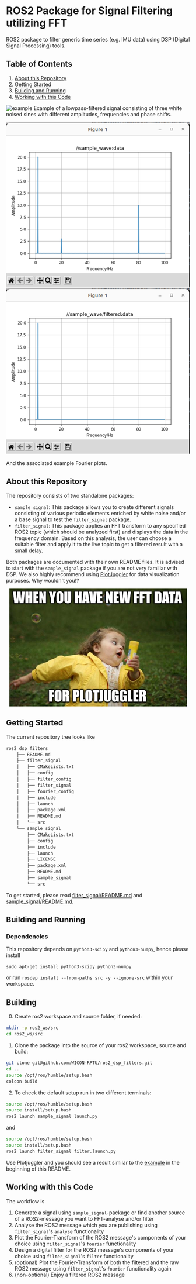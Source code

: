 # ROS2 Package for Signal Filtering utilizing FFT

ROS2 package to filter generic time series (e.g. IMU data) using DSP (Digital Signal Processing) tools.

## Table of Contents
1. [About this Repository](#about-this-repository)
2. [Getting Started](#getting-started)
3. [Building and Running](#building-and-running)
4. [Working with this Code](#working-with-this-package)


![example](example.gif)
Example of a lowpass-filtered signal consisting of three white noised sines with different amplitudes, frequencies and phase shifts.

![Raw Data Fourier](./example_raw.png) ![Filtered Data Fourier](./example_filtered.png)

And the associated example Fourier plots.

## About this Repository
The repository consists of two standalone packages:
- `sample_signal`: This package allows you to create different signals consisting of various periodic elements enriched by white noise and/or a base signal to test the `filter_signal` package.
- `filter_signal`: This package applies an FFT transform to any specified ROS2 topic (which should be analyzed first) and displays the data in the frequency domain. Based on this analysis, the user can choose a suitable filter and apply it to the live topic to get a filtered result with a small delay.

Both packages are documented with their own README files. It is advised to start with the `sample_signal` package if you are not very familiar with DSP. We also highly recommend using [PlotJuggler](https://plotjuggler.io/) for data visualization purposes. Why wouldn't you!?
<p align="center"> 
<img src="plotjuggler_meme.png" alt="Plotjuggler Meme"> 
</p> 

## Getting Started

The current repository tree looks like
```bash
ros2_dsp_filters
    ├── README.md
    ├── filter_signal
    │   ├── CMakeLists.txt
    │   ├── config
    │   ├── filter_config
    │   ├── filter_signal
    │   ├── fourier_config
    │   ├── include
    │   ├── launch
    │   ├── package.xml
    │   ├── README.md
    │   └── src
    └── sample_signal
        ├── CMakeLists.txt
        ├── config
        ├── include
        ├── launch
        ├── LICENSE
        ├── package.xml
        ├── README.md
        ├── sample_signal
        └── src
```

To get started, please read [filter_signal/README.md](./filter_signal/README.md) and [sample_signal/README.md](./sample_signal/README.md).

## Building and Running

### Dependencies

This repository depends on `python3-scipy` and `python3-numpy`, hence please install
```
sudo apt-get install python3-scipy python3-numpy
```
or run `rosdep install --from-paths src -y --ignore-src` within your workspace. 

## Building
0. Create ros2 workspace and source folder, if needed:
```bash
mkdir -p ros2_ws/src
cd ros2_ws/src
``` 
1. Clone the package into the source of your ros2 workspace, source and build:
```bash 
git clone git@github.com:WICON-RPTU/ros2_dsp_filters.git
cd ..
source /opt/ros/humble/setup.bash
colcon build
```
2. To check the default setup run in two different terminals:
```bash 
source /opt/ros/humble/setup.bash
source install/setup.bash
ros2 launch sample_signal launch.py
```
and
```bash 
source /opt/ros/humble/setup.bash
source install/setup.bash
ros2 launch filter_signal filter.launch.py
```
Use Plotjuggler and you should see a result similar to the [example](example.gif) in the beginning of this README.

## Working with this Code

The workflow is

1. Generate a signal using `sample_signal`-package or find another source of a ROS2-message you want to FFT-analyse and/or filter
2. Analyse the ROS2 message which you are publishing using `filter_signal`'s `analyse` functionality
3. Plot the Fourier-Transform of the ROS2 message's components of your choice using `filter_signal`'s `fourier` functionality
4. Design a digital filter for the ROS2 message's components of your choice using `filter_signal`'s `filter` functionality
5. (optional) Plot the Fourier-Transform of both the filtered and the raw ROS2 message using `filter_signal`'s `fourier` functionality again
6. (non-optional) Enjoy a filtered ROS2 message


